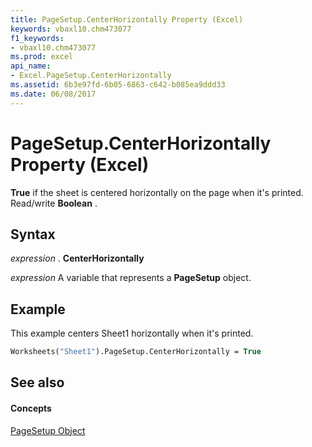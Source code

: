 ```yaml
---
title: PageSetup.CenterHorizontally Property (Excel)
keywords: vbaxl10.chm473077
f1_keywords:
- vbaxl10.chm473077
ms.prod: excel
api_name:
- Excel.PageSetup.CenterHorizontally
ms.assetid: 6b3e97fd-6b05-6863-c642-b085ea9ddd33
ms.date: 06/08/2017
---
```



# PageSetup.CenterHorizontally Property (Excel)

 **True** if the sheet is centered horizontally on the page when it's printed. Read/write **Boolean** .


## Syntax

 _expression_ . **CenterHorizontally**

 _expression_ A variable that represents a **PageSetup** object.


## Example

This example centers Sheet1 horizontally when it's printed.


```vb
Worksheets("Sheet1").PageSetup.CenterHorizontally = True
```


## See also


#### Concepts


[PageSetup Object](Excel.PageSetup.md)

